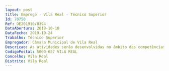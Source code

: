 ```yaml
--- 
layout: post
title: Emprego - Vila Real - Técnico Superior
Id: 70750
Ref: OE201910/0394
DataAbertura: 2019-10-10
DataFecho: 2019-10-24
Trabalho: Técnico Superior
Empregador: Câmara Municipal de Vila Real
Descricao: As atividades serão desenvolvidas no âmbito das competências definidas para a carreira Técnico Superior do regime geral e de acordo com o Anexo a que se refere o n.º 2 do artigo 88.º da Lei n.º 35 2014, de 20 de junho.
CodigoPostal: 5000-657 VILA REAL
Concelho: Vila Real
Distrito: Vila Real
--- 
```

